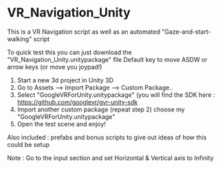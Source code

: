 # VR_Navigation_Unity
This is a VR Navigation script as well as an automated "Gaze-and-start-walking" script

To quick test this you can just download the "VR_Navigation_Unity.unitypackage" file
Default key to move ASDW or arrow keys (or move you joypad!)

1. Start a new 3d project in Unity 3D
2. Go to Assets --> Import Package --> Custom Package..
3. Select "GoogleVRForUnity.unitypackage" (you will find the SDK here : https://github.com/googlevr/gvr-unity-sdk
4. Import another custom package (repeat step 2) choose my "GoogleVRForUnity.unitypackage"
5. Open the test scene and enjoy!

Also included : prefabs and bonus scripts to give out ideas of how this could be setup

Note : Go to the input section and set Horizontal & Vertical axis to Infinity
